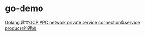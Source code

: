 # go-demo
[Golang 建立GCP VPC network private service connection與service producer的連線](https://matthung0807.blogspot.com/2023/04/go-connect-gcp-vpc-network-private-service-connection-to-service-producer.html)
